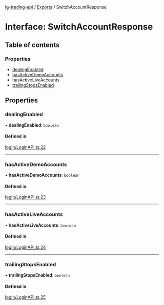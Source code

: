 [ig-trading-api](../README.md) / [Exports](../modules.md) / SwitchAccountResponse

# Interface: SwitchAccountResponse

## Table of contents

### Properties

- [dealingEnabled](SwitchAccountResponse.md#dealingenabled)
- [hasActiveDemoAccounts](SwitchAccountResponse.md#hasactivedemoaccounts)
- [hasActiveLiveAccounts](SwitchAccountResponse.md#hasactiveliveaccounts)
- [trailingStopsEnabled](SwitchAccountResponse.md#trailingstopsenabled)

## Properties

### dealingEnabled

• **dealingEnabled**: `boolean`

#### Defined in

[login/LoginAPI.ts:22](https://github.com/bennycode/ig-trading-api/blob/0c7d281/src/login/LoginAPI.ts#L22)

---

### hasActiveDemoAccounts

• **hasActiveDemoAccounts**: `boolean`

#### Defined in

[login/LoginAPI.ts:23](https://github.com/bennycode/ig-trading-api/blob/0c7d281/src/login/LoginAPI.ts#L23)

---

### hasActiveLiveAccounts

• **hasActiveLiveAccounts**: `boolean`

#### Defined in

[login/LoginAPI.ts:24](https://github.com/bennycode/ig-trading-api/blob/0c7d281/src/login/LoginAPI.ts#L24)

---

### trailingStopsEnabled

• **trailingStopsEnabled**: `boolean`

#### Defined in

[login/LoginAPI.ts:25](https://github.com/bennycode/ig-trading-api/blob/0c7d281/src/login/LoginAPI.ts#L25)
